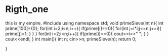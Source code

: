 # Rigth_one
this is my empire.
#include<iostream>
using namespace std;
void primeSieve(int n){
    int prime[100]={0};
    for(int i=2;i<n;i++){
        if(prime[i]==0){
            for(int j=i*i;j<=n;j+=i){
                prime[j]=1;
            }
        }
    }
    for(int i=2;i<n;i++){
        if(prime[i]==0){
            cout<<i<<" ";
        }
    }
    cout<<endl;
}
int main(){
    int n;
    cin>>n;
    primeSieve(n);
    return 0;

}

